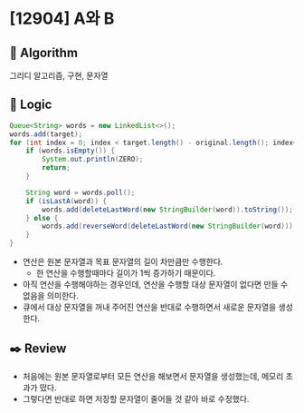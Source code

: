 # [12904] A와 B

## :pushpin: **Algorithm**

그리디 알고리즘, 구현, 문자열

## :round_pushpin: **Logic**

```java
Queue<String> words = new LinkedList<>();
words.add(target);
for (int index = 0; index < target.length() - original.length(); index++) {
    if (words.isEmpty()) {
        System.out.println(ZERO);
        return;
    }

    String word = words.poll();
    if (isLastA(word)) {
        words.add(deleteLastWord(new StringBuilder(word)).toString());
    } else {
        words.add(reverseWord(deleteLastWord(new StringBuilder(word))).toString());
    }
}
```

- 연산은 원본 문자열과 목표 문자열의 길이 차만큼만 수행한다.
  - 한 연산을 수행할때마다 길이가 1씩 증가하기 때문이다.
- 아직 연산을 수행해야하는 경우인데, 연산을 수행할 대상 문자열이 없다면 만들 수 없음을 의미한다.
- 큐에서 대상 문자열을 꺼내 주어진 연산을 반대로 수행하면서 새로운 문자열을 생성한다.

## :black_nib: **Review**
- 처음에는 원본 문자열로부터 모든 연산을 해보면서 문자열을 생성했는데, 메모리 초과가 떴다.
- 그렇다면 반대로 하면 저장할 문자열이 줄어들 것 같아 바로 수정했다.